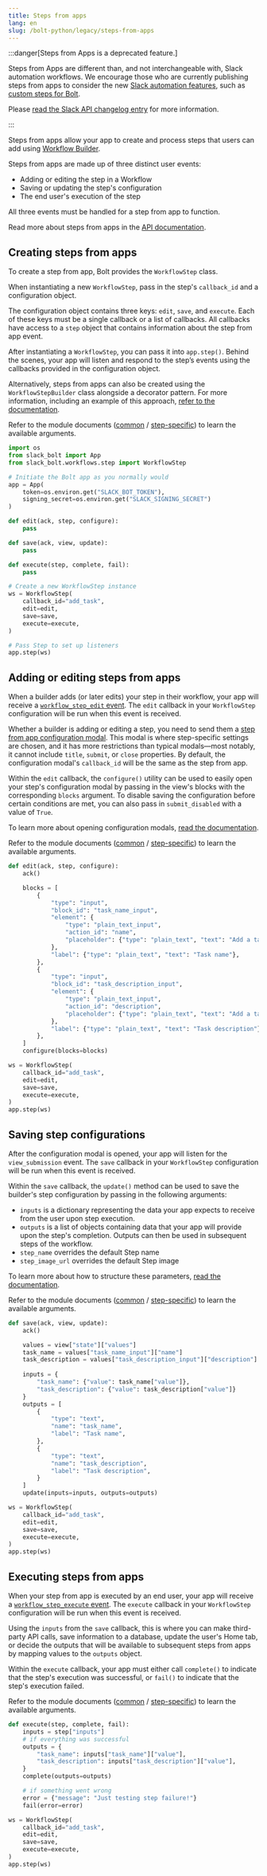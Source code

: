 ```yaml
---
title: Steps from apps
lang: en
slug: /bolt-python/legacy/steps-from-apps
---
```


:::danger[Steps from Apps is a deprecated feature.]

Steps from Apps are different than, and not interchangeable with, Slack automation workflows. We encourage those who are currently publishing steps from apps to consider the new [Slack automation features](/workflows/), such as [custom steps for Bolt](/workflows/workflow-steps).

Please [read the Slack API changelog entry](/changelog/2023-08-workflow-steps-from-apps-step-back) for more information.

:::

Steps from apps allow your app to create and process steps that users can add using [Workflow Builder](/workflows/workflow-builder).

Steps from apps are made up of three distinct user events:

- Adding or editing the step in a Workflow
- Saving or updating the step's configuration
- The end user's execution of the step

All three events must be handled for a step from app to function.

Read more about steps from apps in the [API documentation](/workflows/workflow-steps).

## Creating steps from apps

To create a step from app, Bolt provides the `WorkflowStep` class.

When instantiating a new `WorkflowStep`, pass in the step's `callback_id` and a configuration object.

The configuration object contains three keys: `edit`, `save`, and `execute`. Each of these keys must be a single callback or a list of callbacks. All callbacks have access to a `step` object that contains information about the step from app event.

After instantiating a `WorkflowStep`, you can pass it into `app.step()`. Behind the scenes, your app will listen and respond to the step’s events using the callbacks provided in the configuration object.

Alternatively, steps from apps can also be created using the `WorkflowStepBuilder` class alongside a decorator pattern. For more information, including an example of this approach, [refer to the documentation](https://docs.slack.dev/bolt-python/api-docs/slack_bolt/workflows/step/step.html#slack_bolt.workflows.step.step.WorkflowStepBuilder).

Refer to the module documents ([common](https://docs.slack.dev/bolt-python/api-docs/slack_bolt/kwargs_injection/args.html) / [step-specific](https://docs.slack.dev/bolt-python/api-docs/slack_bolt/workflows/step/utilities/index.html)) to learn the available arguments.

```python
import os
from slack_bolt import App
from slack_bolt.workflows.step import WorkflowStep

# Initiate the Bolt app as you normally would
app = App(
    token=os.environ.get("SLACK_BOT_TOKEN"),
    signing_secret=os.environ.get("SLACK_SIGNING_SECRET")
)

def edit(ack, step, configure):
    pass

def save(ack, view, update):
    pass

def execute(step, complete, fail):
    pass

# Create a new WorkflowStep instance
ws = WorkflowStep(
    callback_id="add_task",
    edit=edit,
    save=save,
    execute=execute,
)

# Pass Step to set up listeners
app.step(ws)
```

## Adding or editing steps from apps

When a builder adds (or later edits) your step in their workflow, your app will receive a [`workflow_step_edit` event](/legacy/legacy-steps-from-apps/legacy-steps-from-apps-workflow_step_edit-payload). The `edit` callback in your `WorkflowStep` configuration will be run when this event is received.

Whether a builder is adding or editing a step, you need to send them a [step from app configuration modal](/legacy/legacy-steps-from-apps/legacy-steps-from-apps-configuration-view-object). This modal is where step-specific settings are chosen, and it has more restrictions than typical modals—most notably, it cannot include `title`, `submit`, or `close` properties. By default, the configuration modal's `callback_id` will be the same as the step from app.

Within the `edit` callback, the `configure()` utility can be used to easily open your step's configuration modal by passing in the view's blocks with the corresponding `blocks` argument. To disable saving the configuration before certain conditions are met, you can also pass in `submit_disabled` with a value of `True`.

To learn more about opening configuration modals, [read the documentation](/legacy/legacy-steps-from-apps/).

Refer to the module documents ([common](https://docs.slack.dev/bolt-python/api-docs/slack_bolt/kwargs_injection/args.html) / [step-specific](https://docs.slack.dev/bolt-python/api-docs/slack_bolt/workflows/step/utilities/index.html)) to learn the available arguments.

```python
def edit(ack, step, configure):
    ack()

    blocks = [
        {
            "type": "input",
            "block_id": "task_name_input",
            "element": {
                "type": "plain_text_input",
                "action_id": "name",
                "placeholder": {"type": "plain_text", "text": "Add a task name"},
            },
            "label": {"type": "plain_text", "text": "Task name"},
        },
        {
            "type": "input",
            "block_id": "task_description_input",
            "element": {
                "type": "plain_text_input",
                "action_id": "description",
                "placeholder": {"type": "plain_text", "text": "Add a task description"},
            },
            "label": {"type": "plain_text", "text": "Task description"},
        },
    ]
    configure(blocks=blocks)

ws = WorkflowStep(
    callback_id="add_task",
    edit=edit,
    save=save,
    execute=execute,
)
app.step(ws)
```

## Saving step configurations

After the configuration modal is opened, your app will listen for the `view_submission` event. The `save` callback in your `WorkflowStep` configuration will be run when this event is received.

Within the `save` callback, the `update()` method can be used to save the builder's step configuration by passing in the following arguments:

- `inputs` is a dictionary representing the data your app expects to receive from the user upon step execution.
- `outputs` is a list of objects containing data that your app will provide upon the step's completion. Outputs can then be used in subsequent steps of the workflow.
- `step_name` overrides the default Step name
- `step_image_url` overrides the default Step image

To learn more about how to structure these parameters, [read the documentation](/legacy/legacy-steps-from-apps/).

Refer to the module documents ([common](https://docs.slack.dev/bolt-python/api-docs/slack_bolt/kwargs_injection/args.html) / [step-specific](https://docs.slack.dev/bolt-python/api-docs/slack_bolt/workflows/step/utilities/index.html)) to learn the available arguments.

```python
def save(ack, view, update):
    ack()

    values = view["state"]["values"]
    task_name = values["task_name_input"]["name"]
    task_description = values["task_description_input"]["description"]
                
    inputs = {
        "task_name": {"value": task_name["value"]},
        "task_description": {"value": task_description["value"]}
    }
    outputs = [
        {
            "type": "text",
            "name": "task_name",
            "label": "Task name",
        },
        {
            "type": "text",
            "name": "task_description",
            "label": "Task description",
        }
    ]
    update(inputs=inputs, outputs=outputs)

ws = WorkflowStep(
    callback_id="add_task",
    edit=edit,
    save=save,
    execute=execute,
)
app.step(ws)
```

## Executing steps from apps

When your step from app is executed by an end user, your app will receive a [`workflow_step_execute` event](/legacy/legacy-steps-from-apps/legacy-steps-from-apps-workflow_step-object). The `execute` callback in your `WorkflowStep` configuration will be run when this event is received.

Using the `inputs` from the `save` callback, this is where you can make third-party API calls, save information to a database, update the user's Home tab, or decide the outputs that will be available to subsequent steps from apps by mapping values to the `outputs` object.

Within the `execute` callback, your app must either call `complete()` to indicate that the step's execution was successful, or `fail()` to indicate that the step's execution failed.

Refer to the module documents ([common](https://docs.slack.dev/bolt-python/api-docs/slack_bolt/kwargs_injection/args.html) / [step-specific](https://docs.slack.dev/bolt-python/api-docs/slack_bolt/workflows/step/utilities/index.html)) to learn the available arguments.

```python
def execute(step, complete, fail):
    inputs = step["inputs"]
    # if everything was successful
    outputs = {
        "task_name": inputs["task_name"]["value"],
        "task_description": inputs["task_description"]["value"],
    }
    complete(outputs=outputs)

    # if something went wrong
    error = {"message": "Just testing step failure!"}
    fail(error=error)

ws = WorkflowStep(
    callback_id="add_task",
    edit=edit,
    save=save,
    execute=execute,
)
app.step(ws)
```
